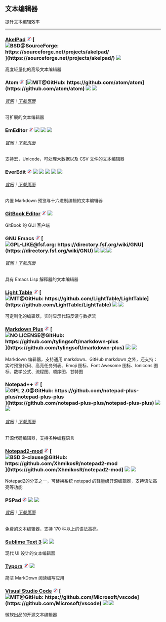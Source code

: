 ## 文本编辑器

提升文本编辑效率

---

### [AkelPad](https://sourceforge.net/projects/akelpad/) ![](../assets/free.png) [![](../assets/open-source-icon.png "BSD@SourceForge: https://sourceforge.net/projects/akelpad/")](https://sourceforge.net/projects/akelpad/) ![](../assets/earth-globe.png)

高度轻量化的高级文本编辑器

### Atom ![](../assets/free.png) [![](../assets/open-source-icon.png "MIT@GitHub: https://github.com/atom/atom")](https://github.com/atom/atom) ![](../assets/united-states.png) ![](../assets/usb.png)

###### [官网](https://atom.io/)｜[下载页面](https://github.com/atom/atom/releases)

可扩展的文本编辑器

### EmEditor ![](../assets/free.png) ![](../assets/earth-globe.png) ![](../assets/usb.png) ![](../assets/multi_platform.png)

###### [官网](https://www.emeditor.com)｜[下载页面](https://www.emeditor.com/download/)

支持宏，Unicode，可处理大数据以及 CSV 文件的文本编辑器

### EverEdit ![](../assets/free.png) ![](../assets/china.png) ![](../assets/united-states.png) ![](../assets/japan.png) ![](../assets/usb.png) ![](../assets/multi_platform.png)

###### [官网](http://www.everedit.net/)｜[下载页面](http://www.everedit.net/download)

内置 Markdown 预览与十六进制编辑的文本编辑器

### [GitBook Editor](https://www.gitbook.com/editor) ![](../assets/free.png) ![](../assets/united-states.png)

GitBook 的 GUI 客户端

### GNU Emacs ![](../assets/free.png) [![](../assets/open-source-icon.png "GPL-LIKE@fsf.org: https://directory.fsf.org/wiki/GNU")](https://directory.fsf.org/wiki/GNU) ![](../assets/united-states.png) ![](../assets/usb.png) ![](../assets/multi_platform.png)

###### [官网](https://www.gnu.org/software/emacs/)｜[下载页面](https://www.gnu.org/software/emacs/download.html)

具有 Emacs Lisp 解释器的文本编辑器

### [Light Table](http://lighttable.com/) ![](../assets/free.png) [![](../assets/open-source-icon.png "MIT@GitHub: https://github.com/LightTable/LightTable")](https://github.com/LightTable/LightTable) ![](../assets/earth-globe.png) ![](../assets/usb.png)

可定制化的编辑器，实时显示代码反馈与数据流

### [Markdown Plus](http://tylingsoft.com/markdown-plus/) ![](../assets/free.png) [![](../assets/open-source-icon.png "NO LICENSE@GitHub: https://github.com/tylingsoft/markdown-plus")](https://github.com/tylingsoft/markdown-plus) ![](../assets/united-states.png) ![](../assets/multi_platform.png)

Markdown 编辑器，支持通用 markdown、GitHub markdown 之外，还支持：实时预览代码、高亮任务列表、Emoji 图标、Font Awesome 图标、Ionicons 图标、数学公式、流程图、顺序图、甘特图

### Notepad++ ![](../assets/free.png) [![](../assets/open-source-icon.png "GPL 2.0@GitHub: https://github.com/notepad-plus-plus/notepad-plus-plus")](https://github.com/notepad-plus-plus/notepad-plus-plus) ![](../assets/earth-globe.png) ![](../assets/usb.png)

###### [官网](https://notepad-plus-plus.org/)｜[下载页面](https://notepad-plus-plus.org/download/v7.3.3.html)

开源代码编辑器，支持多种编程语言

### [Notepad2-mod](https://xhmikosr.github.io/notepad2-mod/) ![](../assets/free.png) [![](../assets/open-source-icon.png "BSD 3-clause@GitHub: https://github.com/XhmikosR/notepad2-mod")](https://github.com/XhmikosR/notepad2-mod) ![](../assets/united-states.png) ![](../assets/usb.png) 

Notepad2的分支之一，可替换系统 notepad 的轻量级开源编辑器，支持语法高亮等功能

### PSPad ![](../assets/free.png) ![](../assets/earth-globe.png) ![](../assets/usb.png)

###### [官网](http://www.pspad.com/)｜[下载页面](http://www.pspad.com/en/download.php)

免费的文本编辑器，支持 170 种以上的语法高亮。

### [Sublime Text 3](http://www.sublimetext.com/3) ![](../assets/united-states.png) ![](../assets/usb.png)

现代 UI 设计的文本编辑器

### [Typora](https://typora.io/) ![](../assets/free.png) ![](../assets/united-states.png)

简洁 MarkDown 阅读编写应用

### [Visual Studio Code](https://code.visualstudio.com/) ![](../assets/free.png) [![](../assets/open-source-icon.png "MIT@GitHub: https://github.com/Microsoft/vscode")](https://github.com/Microsoft/vscode) ![](../assets/earth-globe.png) ![](../assets/usb.png)

微软出品的开源文本编辑器

